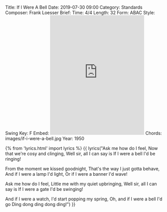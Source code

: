 Title: If I Were A Bell
Date: 2019-07-30 09:00
Category: Standards
Composer: Frank Loesser
Brief:
Time: 4/4
Length: 32
Form: ABAC
Style: Swing
Key: F
Embed: <iframe src="https://open.spotify.com/embed/playlist/2Cxu6gZCudJUl3heOrVu9H" width="300" height="380" frameborder="0" allowtransparency="true" allow="encrypted-media"></iframe>
Chords: images/if-i-were-a-bell.jpg
Year: 1950

{% from 'lyrics.html' import lyrics %}
{{ lyrics("Ask me how do I feel,
Now that we're cosy and clinging,
Well sir, all I can say is
If I were a bell I'd be ringing!

From the moment we kissed goodnight,
That's the way I just gotta behave,
And if I were a lamp I'd light,
Or if I were a banner I'd wave!

Ask me how do I feel,
Little me with my quiet upbringing,
Well sir, all I can say is
If I were a gate I'd be swinging!

And if I were a watch,
I'd start popping my spring,
Oh, and if I were a bell
I'd go Ding dong ding dong ding!") }}
